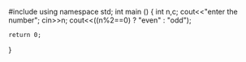 #include <iostream>
using namespace std;
int main ()
{
    int n,c;
    cout<<"enter the number";
    cin>>n;
    cout<<((n%2==0) ? "even" : "odd");

    return 0;
}
